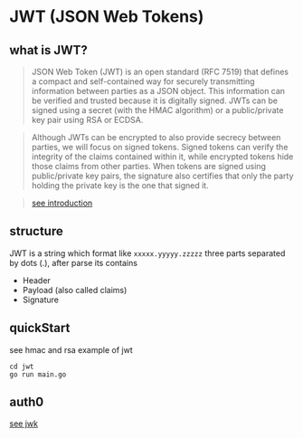 # JWT (JSON Web Tokens)
## what is JWT?
> JSON Web Token (JWT) is an open standard (RFC 7519) that defines a compact and self-contained way for securely transmitting information between parties as a JSON object. This information can be verified and trusted because it is digitally signed. JWTs can be signed using a secret (with the HMAC algorithm) or a public/private key pair using RSA or ECDSA.

>  Although JWTs can be encrypted to also provide secrecy between parties, we will focus on signed tokens. Signed tokens can verify the integrity of the claims contained within it, while encrypted tokens hide those claims from other parties. When tokens are signed using public/private key pairs, the signature also certifies that only the party holding the private key is the one that signed it.

> [see introduction](https://jwt.io/introduction/)

## structure
JWT is a string which format like `xxxxx.yyyyy.zzzzz`
three parts separated by dots (.), after parse its contains

- Header
- Payload (also called claims)
- Signature

## quickStart
see hmac and rsa example of jwt
```
cd jwt
go run main.go
```

## auth0
[see jwk](jwk/quickStart.md)